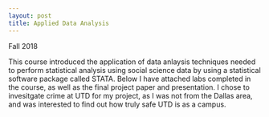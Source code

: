 ```yaml
---
layout: post
title: Applied Data Analysis
---
```


Fall 2018

This course introduced the application of data anlaysis techniques needed to perform statistical analysis using social science data by using a statistical software package called STATA. Below I have attached labs completed in the course, as well as the final project paper and presentation. I chose to invesitgate crime at UTD for my project, as I was not from the Dallas area, and was interested to find out how truly safe UTD is as a campus.
